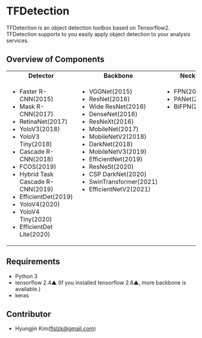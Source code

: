 # TFDetection
TFDetection is an object detection toolbox based on Tensorflow2. TFDetection supports to you easily apply object detection to your analysis services.

## Overview of Components
<table align = "center">
  <tbody>
    <tr align = "center" valign = "bottom">
      <td>
        <b>Detector</b>
      </td>
      <td>
        <b>Backbone</b>
      </td>
      <td>
        <b>Neck</b>
      </td>
    </tr>
    <tr valign = "top">
      <td>
        <ul>
          <li>Faster R-CNN(2015)</li>
          <li>Mask R-CNN(2017)</li>
          <li>RetinaNet(2017)</li>
          <li>YoloV3(2018)</li>
          <li>YoloV3 Tiny(2018)</li>
          <li>Cascade R-CNN(2018)</li>
          <li>FCOS(2019)</li>
          <li>Hybrid Task Cascade R-CNN(2019)</li>
          <li>EfficientDet(2019)</li>
          <li>YoloV4(2020)</li>
          <li>YoloV4 Tiny(2020)</li>
          <li>EfficientDet Lite(2020)</li>
        </ul>
      </td>
      <td>
        <ul>
          <li>VGGNet(2015)</li>
          <li>ResNet(2016)</li>
          <li>Wide ResNet(2016)</li>
          <li>DenseNet(2016)</li>
          <li>ResNeXt(2016)</li>
          <li>MobileNet(2017)</li>
          <li>MobileNetV2(2018)</li>
          <li>DarkNet(2018)</li>
          <li>MobileNetV3(2019)</li>
          <li>EfficientNet(2019)</li>
          <li>ResNeSt(2020)</li>
          <li>CSP DarkNet(2020)</li>
          <li>SwinTransformer(2021)</li>
          <li>EfficientNetV2(2021)</li>
        </ul>
      </td>
      <td>
        <ul>
          <li>FPN(2017)</a></li>
          <li>PANet(2018)</a></li>
          <li>BiFPN(2019)</a></li>
        </ul>
      </td>
    </tr>
  </tbody>
</table>
 
## Requirements

- Python 3
- tensorflow 2.4▲ (If you installed tensorflow 2.8▲, more backbone is available.)
- keras


## Contributor

 * Hyungjin Kim(flslzk@gmail.com)
